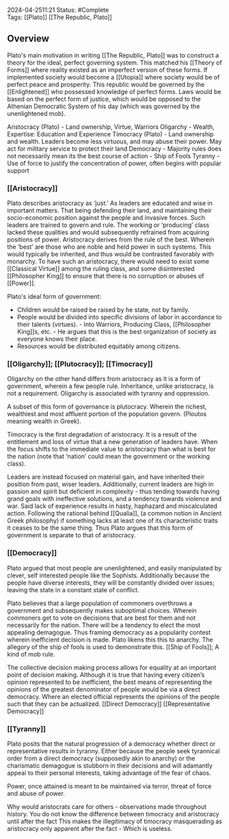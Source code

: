 2024-04-2511:21
Status: #Complete  
Tags: [[Plato]] [[The Republic, Plato]]
## Overview
Plato's main motivation in writing [[The Republic, Plato]] was to construct a theory for the ideal, perfect governing system. This matched his [[Theory of Forms]] where reality existed as an imperfect version of these forms. If implemented society would become a [[Utopia]] where society would be of perfect peace and prosperity. This republic would be governed by the [[Enlightened]] who possessed knowledge of perfect forms. Laws would be based on the perfect form of justice, which would be opposed to the Athenian Democratic System of his day (which was governed by the unenlightened mob). 

Aristocracy (Plato) - Land ownership, Virtue, Warriors 
Oligarchy - Wealth, Expertise: Education and Experience
Timocracy (Plato) - Land ownership and wealth. Leaders become less virtuous, and may abuse their power. May act for military service to protect their land
Democracy - Majority rules does not necessarily mean its the best course of action - Ship of Fools
Tyranny - Use of force to justify the concentration of power, often begins with popular support 
### [[Aristocracy]]
Plato describes aristocracy as ‘just.’ As leaders are educated and wise in important matters. That being defending their land, and maintaining their socio-economic position against the people and invasive forces. Such leaders are trained to govern and rule. The working or ‘producing’ class lacked these qualities and would subsequently refrained from acquiring positions of power. Aristocracy derives from the rule of the best. Wherein the ‘best’ are those who are noble and held power in such systems. This would typically be inherited, and thus would be contrasted favorably with monarchy. To have such an aristocracy, there would need to exist some [[Classical Virtue]] among the ruling class, and some disinterested [[Philosopher King]] to ensure that there is no corruption or  abuses of [[Power]]. 

Plato's ideal form of government: 
- Children would be raised be raised by he state, not by family. 
- People would be divided into specific divisions of labor in accordance to their talents (virtues). - Into Warriors, Producing Class, [[Philosopher King]]s, etc. - He argues that this is the best organization of society as everyone knows their place. 
- Resources would be distributed equitably among citizens. 
### [[Oligarchy]]; [[Plutocracy]]; [[Timocracy]]
Oligarchy on the other hand differs from aristocracy as it is a form of government, wherein a few people rule. Inheritance, unlike aristocracy, is not a requirement. Oligarchy is associated with tyranny and oppression. 

A subset of this form of governance is plutocracy. Wherein the richest, wealthiest and most affluent portion of the population govern. (Ploutos meaning wealth in Greek). 

Timocracy is the first degradation of aristocracy. It is a result of the entitlement and loss of virtue that a new generation of leaders have. When the focus shifts to the immediate value to aristocracy than what is best for the nation (note that ‘nation’ could mean the government or the working class).

Leaders are instead focused on material gain, and have inherited their position from past, wiser leaders. Additionally, current leaders are high in passion and spirit but deficient in complexity - thus tending towards having grand goals with ineffective solutions, and a tendency towards violence and war. Said lack of experience results in hasty, haphazard and miscalculated action. Following the rational behind [[Qualia]], (a common notion in Ancient Greek philosophy) if something lacks at least one of its characteristic traits it ceases to be the same thing. Thus Plato argues that this form of government is separate to that of aristocracy.

### [[Democracy]]
Plato argued that most people are unenlightened, and easily manipulated by clever, self interested people like the Sophists. Additionally because the people have diverse interests, they will be constantly divided over issues; leaving the state in a constant state of conflict. 

Plato believes that a large population of commoners overthrows a government and subsequently makes suboptimal choices. Wherein commoners get to vote on decisions that are best for them and not necessarily for the nation. There will be a tendency to elect the most appealing demagogue. Thus framing democracy as a popularity contest wherein inefficient decision is made. Plato likens this this to anarchy. The allegory of the ship of fools is used to demonstrate this. [[Ship of Fools]]; A kind of mob rule. 

The collective decision making process allows for equality at an important point of decision making. Although it is true that having every citizen’s opinion represented to be inefficient, the best means of representing the opinions of the greatest denominator of people would be via a direct democracy. Where an elected official represents the opinions of the people such that they can be actualized. [[Direct Democracy]] [[Representative Democracy]] 
### [[Tyranny]]

Plato posits that the natural progression of a democracy whether direct or representative results in tyranny. Either because the people seek tyrannical order from a direct democracy (supposedly akin to anarchy) or the charismatic demagogue is stubborn in their decisions and will adamantly appeal to their personal interests, taking advantage of the fear of chaos.

Power, once attained is meant to be maintained via terror, threat of force and abuse of power.

Why would aristocrats care for others - observations made throughout history. 
You do not know the difference between timocracy and aristocracy until after the fact
This makes the illegitimacy of timocracy masquerading as aristocracy only apparent after the fact - Which is useless.